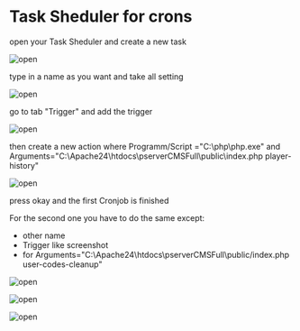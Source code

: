 # Task Sheduler for crons

open your Task Sheduler and create a new task

![open](https://raw.github.com/kokspflanze/pserverCMSFull/master/doc/images/TASK_SHEDULER/IMG_1.jpg)

type in a name as you want and take all setting

![open](https://raw.github.com/kokspflanze/pserverCMSFull/master/doc/images/TASK_SHEDULER/IMG_2.jpg)

go to tab "Trigger" and add the trigger

![open](https://raw.github.com/kokspflanze/pserverCMSFull/master/doc/images/TASK_SHEDULER/IMG_3.jpg)

then create a new action where Programm/Script ="C:\php\php.exe" and Arguments="C:\Apache24\htdocs\pserverCMSFull\public\index.php player-history"

![open](https://raw.github.com/kokspflanze/pserverCMSFull/master/doc/images/TASK_SHEDULER/IMG_4.jpg)

press okay and the first Cronjob is finished


For the second one you have to do the same except:
- other name
- Trigger like screenshot
- for Arguments="C:\Apache24\htdocs\pserverCMSFull\public/index.php user-codes-cleanup"

![open](https://raw.github.com/kokspflanze/pserverCMSFull/master/doc/images/TASK_SHEDULER/IMG_5.jpg)

![open](https://raw.github.com/kokspflanze/pserverCMSFull/master/doc/images/TASK_SHEDULER/IMG_6.jpg)

![open](https://raw.github.com/kokspflanze/pserverCMSFull/master/doc/images/TASK_SHEDULER/IMG_7.jpg)